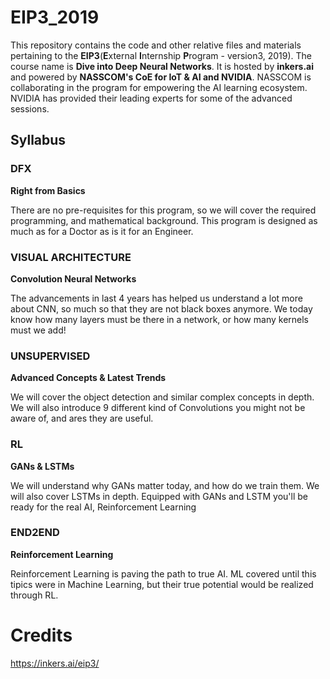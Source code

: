 # EIP3_2019

This repository contains the code and other relative files and materials pertaining to the **EIP3**(**E**xternal **I**nternship **P**rogram - version3, 2019). The course name is **Dive into Deep Neural Networks**. It is hosted by **inkers.ai** and powered by **NASSCOM's CoE for IoT & AI and NVIDIA**. NASSCOM is collaborating in the program for empowering the AI learning ecosystem. NVIDIA has provided their leading experts for some of the advanced sessions.

## Syllabus

### DFX
**Right from Basics**

There are no pre-requisites for this program, so we will cover the required programming, and mathematical background. This program is designed as much as for a Doctor as is it for an Engineer.

### VISUAL ARCHITECTURE
**Convolution Neural Networks**

The advancements in last 4 years has helped us understand a lot more about CNN, so much so that they are not black boxes anymore. We today know how many layers must be there in a network, or how many kernels must we add!

### UNSUPERVISED
**Advanced Concepts & Latest Trends**

We will cover the object detection and similar complex concepts in depth. We will also introduce 9 different kind of Convolutions you might not be aware of, and ares they are useful.

### RL
**GANs & LSTMs**

We will understand why GANs matter today, and how do we train them. We will also cover LSTMs in depth. Equipped with GANs and LSTM you'll be ready for the real AI, Reinforcement Learning

### END2END
**Reinforcement Learning**

Reinforcement Learning is paving the path to true AI. ML covered until this tipics were in Machine Learning, but their true potential would be realized through RL.

# Credits
<a href="https://inkers.ai/eip3/">https://inkers.ai/eip3/</a>
